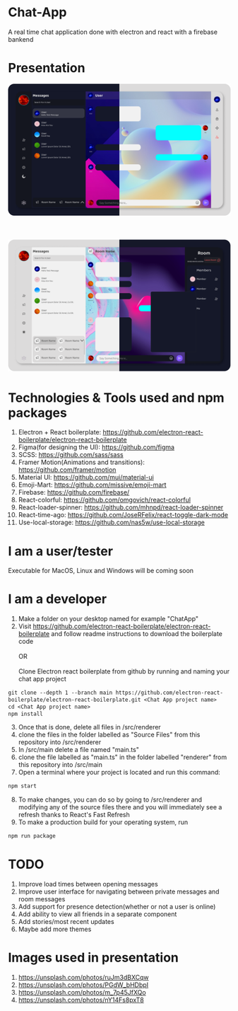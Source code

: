 # Chat-App
A real time chat application done with electron and react with a firebase bankend

# Presentation
![private messaging](img/privchat.png "private messaging")
\
\
\
\
![room messaging"](img/roomchat.png "room messaging")

# Technologies & Tools used and npm packages
1. Electron + React boilerplate: https://github.com/electron-react-boilerplate/electron-react-boilerplate
2. Figma(for designing the UI): https://github.com/figma
3. SCSS: https://github.com/sass/sass
4. Framer Motion(Animations and transitions): https://github.com/framer/motion
5. Material UI: https://github.com/mui/material-ui
6. Emoji-Mart: https://github.com/missive/emoji-mart
7. Firebase: https://github.com/firebase/
8. React-colorful: https://github.com/omgovich/react-colorful
9. React-loader-spinner: https://github.com/mhnpd/react-loader-spinner
10. React-time-ago: https://github.com/JoseRFelix/react-toggle-dark-mode
11. Use-local-storage: https://github.com/nas5w/use-local-storage

# I am a user/tester
Executable for MacOS, Linux and Windows will be coming soon

# I am a developer
1. Make a folder on your desktop named for example "ChatApp"
2. Visit https://github.com/electron-react-boilerplate/electron-react-boilerplate and follow readme instructions to download the boilerplate code\
                                        \
                                         OR\
                                         \
Clone Electron react boilerplate from github by running and naming your chat app project
```
git clone --depth 1 --branch main https://github.com/electron-react-boilerplate/electron-react-boilerplate.git <Chat App project name>
cd <Chat App project name>
npm install
``` 
3. Once that is done, delete all files in <Chat App project name>/src/renderer
4. clone the files in the folder labelled as "Source Files" from this repository into <Chat App project name>/src/renderer
5. In <Chat App project name>/src/main delete a file named "main.ts"
5. clone the file labelled as "main.ts" in the folder labelled "renderer" from this repository into <Chat App project name>/src/main
7. Open a terminal where your project is located <Chat App project name> and run this command:
```bash
npm start
```
8. To make changes, you can do so by going to <Chat App project name>/src/renderer and modifying any of the source files there and you will immediately see a refresh thanks to React's Fast Refresh
9. To make a production build for your operating system, run
```bash
npm run package
```

 # TODO
1. Improve load times between opening messages
2. Improve user interface for navigating between private messages and room messages
3. Add support for presence detection(whether or not a user is online)
4. Add ability to view all friends in a separate component 
5. Add stories/most recent updates
6. Maybe add more themes

# Images used in presentation
1. https://unsplash.com/photos/ruJm3dBXCqw
2. https://unsplash.com/photos/PGdW_bHDbpI
3. https://unsplash.com/photos/m_7p45JfXQo
4. https://unsplash.com/photos/nY14Fs8pxT8
